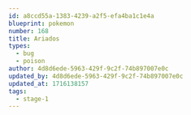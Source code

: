 ```yaml
---
id: a8ccd55a-1383-4239-a2f5-efa4ba1c1e4a
blueprint: pokemon
number: 168
title: Ariados
types:
  - bug
  - poison
author: 4d8d6ede-5963-429f-9c2f-74b897007e0c
updated_by: 4d8d6ede-5963-429f-9c2f-74b897007e0c
updated_at: 1716138157
tags:
  - stage-1
---
```

